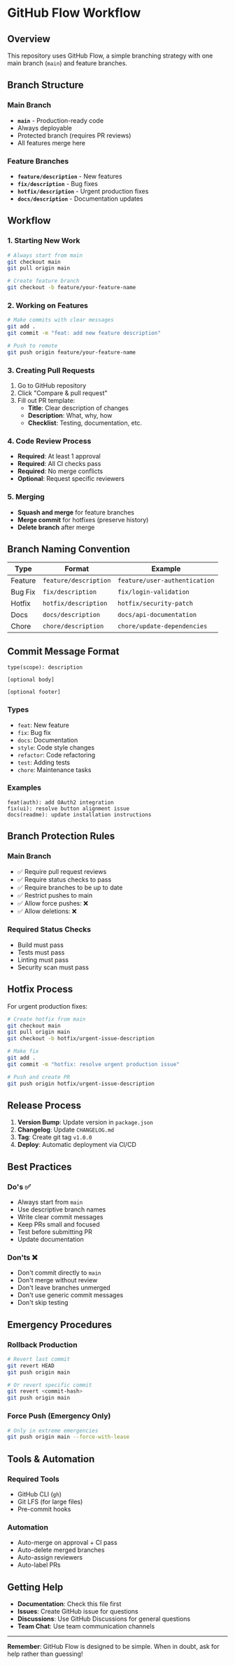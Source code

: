 # GitHub Flow Workflow

## Overview
This repository uses GitHub Flow, a simple branching strategy with one main branch (`main`) and feature branches.

## Branch Structure

### Main Branch
- **`main`** - Production-ready code
- Always deployable
- Protected branch (requires PR reviews)
- All features merge here

### Feature Branches
- **`feature/description`** - New features
- **`fix/description`** - Bug fixes  
- **`hotfix/description`** - Urgent production fixes
- **`docs/description`** - Documentation updates

## Workflow

### 1. Starting New Work

```bash
# Always start from main
git checkout main
git pull origin main

# Create feature branch
git checkout -b feature/your-feature-name
```

### 2. Working on Features

```bash
# Make commits with clear messages
git add .
git commit -m "feat: add new feature description"

# Push to remote
git push origin feature/your-feature-name
```

### 3. Creating Pull Requests

1. Go to GitHub repository
2. Click "Compare & pull request"
3. Fill out PR template:
   - **Title**: Clear description of changes
   - **Description**: What, why, how
   - **Checklist**: Testing, documentation, etc.

### 4. Code Review Process

- **Required**: At least 1 approval
- **Required**: All CI checks pass
- **Required**: No merge conflicts
- **Optional**: Request specific reviewers

### 5. Merging

- **Squash and merge** for feature branches
- **Merge commit** for hotfixes (preserve history)
- **Delete branch** after merge

## Branch Naming Convention

| Type | Format | Example |
|------|--------|---------|
| Feature | `feature/description` | `feature/user-authentication` |
| Bug Fix | `fix/description` | `fix/login-validation` |
| Hotfix | `hotfix/description` | `hotfix/security-patch` |
| Docs | `docs/description` | `docs/api-documentation` |
| Chore | `chore/description` | `chore/update-dependencies` |

## Commit Message Format

```
type(scope): description

[optional body]

[optional footer]
```

### Types
- `feat`: New feature
- `fix`: Bug fix
- `docs`: Documentation
- `style`: Code style changes
- `refactor`: Code refactoring
- `test`: Adding tests
- `chore`: Maintenance tasks

### Examples
```
feat(auth): add OAuth2 integration
fix(ui): resolve button alignment issue
docs(readme): update installation instructions
```

## Branch Protection Rules

### Main Branch
- ✅ Require pull request reviews
- ✅ Require status checks to pass
- ✅ Require branches to be up to date
- ✅ Restrict pushes to main
- ✅ Allow force pushes: ❌
- ✅ Allow deletions: ❌

### Required Status Checks
- Build must pass
- Tests must pass
- Linting must pass
- Security scan must pass

## Hotfix Process

For urgent production fixes:

```bash
# Create hotfix from main
git checkout main
git pull origin main
git checkout -b hotfix/urgent-issue-description

# Make fix
git add .
git commit -m "hotfix: resolve urgent production issue"

# Push and create PR
git push origin hotfix/urgent-issue-description
```

## Release Process

1. **Version Bump**: Update version in `package.json`
2. **Changelog**: Update `CHANGELOG.md`
3. **Tag**: Create git tag `v1.0.0`
4. **Deploy**: Automatic deployment via CI/CD

## Best Practices

### Do's ✅
- Always start from `main`
- Use descriptive branch names
- Write clear commit messages
- Keep PRs small and focused
- Test before submitting PR
- Update documentation

### Don'ts ❌
- Don't commit directly to `main`
- Don't merge without review
- Don't leave branches unmerged
- Don't use generic commit messages
- Don't skip testing

## Emergency Procedures

### Rollback Production
```bash
# Revert last commit
git revert HEAD
git push origin main

# Or revert specific commit
git revert <commit-hash>
git push origin main
```

### Force Push (Emergency Only)
```bash
# Only in extreme emergencies
git push origin main --force-with-lease
```

## Tools & Automation

### Required Tools
- GitHub CLI (`gh`)
- Git LFS (for large files)
- Pre-commit hooks

### Automation
- Auto-merge on approval + CI pass
- Auto-delete merged branches
- Auto-assign reviewers
- Auto-label PRs

## Getting Help

- **Documentation**: Check this file first
- **Issues**: Create GitHub issue for questions
- **Discussions**: Use GitHub Discussions for general questions
- **Team Chat**: Use team communication channels

---

**Remember**: GitHub Flow is designed to be simple. When in doubt, ask for help rather than guessing!
